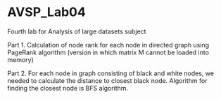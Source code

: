 # AVSP_Lab04
Fourth lab for Analysis of large datasets subject

Part 1. Calculation of node rank for each node in directed graph using PageRank algorithm 
        (version in which matrix M cannot be loaded into memory)

Part 2. For each node in graph consisting of black and white nodes, we needed to calculate the distance to closest black node.
        Algorithm for finding the closest node is BFS algorithm.

